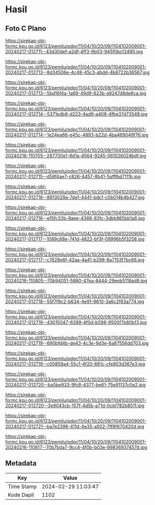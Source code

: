 # Hasil

## Foto C Plano

https://sirekap-obj-formc.kpu.go.id/6123/pemilu/pdpr/11/04/10/20/09/1104102009001-20240217-012711--43d30def-a2df-4ff3-9b03-945f0bcf2490.jpg

https://sirekap-obj-formc.kpu.go.id/6123/pemilu/pdpr/11/04/10/20/09/1104102009001-20240217-012713--8d34506e-4c48-45c3-abdd-4b8722b36567.jpg

https://sirekap-obj-formc.kpu.go.id/6123/pemilu/pdpr/11/04/10/20/09/1104102009001-20240217-012713--5bd16f4a-1a69-49d9-823b-a9247d8de8ca.jpg

https://sirekap-obj-formc.kpu.go.id/6123/pemilu/pdpr/11/04/10/20/09/1104102009001-20240217-012714--5371edb8-d223-4ad9-a408-4fbe37d73548.jpg

https://sirekap-obj-formc.kpu.go.id/6123/pemilu/pdpr/11/04/10/20/09/1104102009001-20240217-012714--1e24ea66-e45c-4893-b22d-4ba469049f76.jpg

https://sirekap-obj-formc.kpu.go.id/6123/pemilu/pdpr/11/04/10/20/09/1104102009001-20240216-110705--287700e1-8d1a-4564-9245-061026024bdf.jpg

https://sirekap-obj-formc.kpu.go.id/6123/pemilu/pdpr/11/04/10/20/09/1104102009001-20240217-012715--d58f4ae7-c826-4457-8b41-5afffbd7111b.jpg

https://sirekap-obj-formc.kpu.go.id/6123/pemilu/pdpr/11/04/10/20/09/1104102009001-20240217-012716--8913029a-7de1-4441-bdcf-c0b014b4b427.jpg

https://sirekap-obj-formc.kpu.go.id/6123/pemilu/pdpr/11/04/10/20/09/1104102009001-20240217-012716--e15fc33b-8aee-4368-83fc-3dbb865bb1a8.jpg

https://sirekap-obj-formc.kpu.go.id/6123/pemilu/pdpr/11/04/10/20/09/1104102009001-20240217-012717--1089c68e-741d-4822-bf3f-09996b5f3258.jpg

https://sirekap-obj-formc.kpu.go.id/6123/pemilu/pdpr/11/04/10/20/09/1104102009001-20240217-012717--c7628e6f-42aa-4a41-b298-8a7153f7bc66.jpg

https://sirekap-obj-formc.kpu.go.id/6123/pemilu/pdpr/11/04/10/20/09/1104102009001-20240216-110805--70b94051-5880-47ea-8444-29eeb5118ad9.jpg

https://sirekap-obj-formc.kpu.go.id/6123/pemilu/pdpr/11/04/10/20/09/1104102009001-20240217-012718--55f7f9c2-b634-4e91-9610-3a6c2f63a774.jpg

https://sirekap-obj-formc.kpu.go.id/6123/pemilu/pdpr/11/04/10/20/09/1104102009001-20240217-012719--43015047-6399-4f0d-b598-9500f7b80bf3.jpg

https://sirekap-obj-formc.kpu.go.id/6123/pemilu/pdpr/11/04/10/20/09/1104102009001-20240217-012719--690bfd4b-de43-4c3e-9d3e-6a87556dd703.jpg

https://sirekap-obj-formc.kpu.go.id/6123/pemilu/pdpr/11/04/10/20/09/1104102009001-20240217-012719--c00859a4-55c1-4f20-881c-cfe903d367e3.jpg

https://sirekap-obj-formc.kpu.go.id/6123/pemilu/pdpr/11/04/10/20/09/1104102009001-20240217-012720--ba5be933-9fc8-4377-be61-75e91137c0e2.jpg

https://sirekap-obj-formc.kpu.go.id/6123/pemilu/pdpr/11/04/10/20/09/1104102009001-20240217-012720--3e9043cb-157f-4d5b-a71d-0cbf782b8511.jpg

https://sirekap-obj-formc.kpu.go.id/6123/pemilu/pdpr/11/04/10/20/09/1104102009001-20240217-012721--ba7e2398-411d-4e35-a502-7ff9f670420d.jpg

https://sirekap-obj-formc.kpu.go.id/6123/pemilu/pdpr/11/04/10/20/09/1104102009001-20240216-110617--70b7bda7-9cc4-4f0b-b03e-99836937457d.jpg


## Metadata

| Key        | Value               |
| ---------- | ------------------- |
| Time Stamp | 2024-02-29 11:03:47 |
| Kode Dapil | 1102                |



